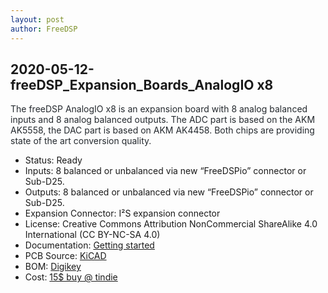 ```yaml
---
layout: post
author: FreeDSP
---
```

<h2>2020-05-12-freeDSP_Expansion_Boards_AnalogIO x8</h2>
<p><span style="color: #24292e;">The freeDSP AnalogIO x8 is an expansion board with 8 analog balanced inputs and 8 analog balanced outputs. The ADC part is based on the AKM AK5558, the DAC part is based on AKM AK4458. Both chips are providing state of the art conversion quality.&nbsp;</span></p>
<ul>
<li>Status: Ready</li>
<li>Inputs: 8 balanced or unbalanced via new &ldquo;FreeDSPio&rdquo; connector or Sub-D25.</li>
<li>Outputs: 8 balanced or unbalanced via new &ldquo;FreeDSPio&rdquo; connector or Sub-D25.</li>
<li>Expansion Connector: I&sup2;S expansion connector</li>
<li>License: Creative Commons Attribution NonCommercial ShareAlike 4.0 International (CC BY-NC-SA 4.0)&nbsp;</li>
<li>Documentation: <a href="https://github.com/freeDSP/freeDSPx-AnalogIO-x8/blob/develop/DOCUMENTATION/GettingStarted.pdf" target="_blank" rel="noopener">Getting started</a></li>
<li>PCB Source: <a href="https://github.com/freeDSP/freeDSPx-AnalogIO-x8" target="_blank" rel="noopener">KiCAD</a></li>
<li>BOM: <a href="https://www.digikey.de/short/jnn2np" target="_blank" rel="noopener">Digikey</a></li>
<li>Cost: <a href="https://www.tindie.com/products/auverdion/freedspx-analogio-x8/" target="_blank" rel="noopener">15$ buy @ tindie</a></li>
</ul>
